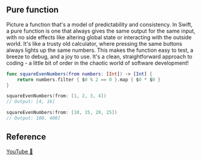 ## Pure function

Picture a function that's a model of predictability and consistency. In Swift, a pure function is one that always gives the same output for the same input, with no side effects like altering global state or interacting with the outside world. It's like a trusty old calculator, where pressing the same buttons always lights up the same numbers. This makes the function easy to test, a breeze to debug, and a joy to use. It's a clean, straightforward approach to coding - a little bit of order in the chaotic world of software development!

```swift
func squareEvenNumbers(from numbers: [Int]) -> [Int] {
    return numbers.filter { $0 % 2 == 0 }.map { $0 * $0 }
}

squareEvenNumbers(from: [1, 2, 3, 4])
// Output: [4, 16]

squareEvenNumbers(from: [10, 15, 20, 25])
// Output: 100, 400]
```

## Reference

[YouTube 👀](https://youtube.com/shorts/wGp8x5W2RZE?feature=share)
